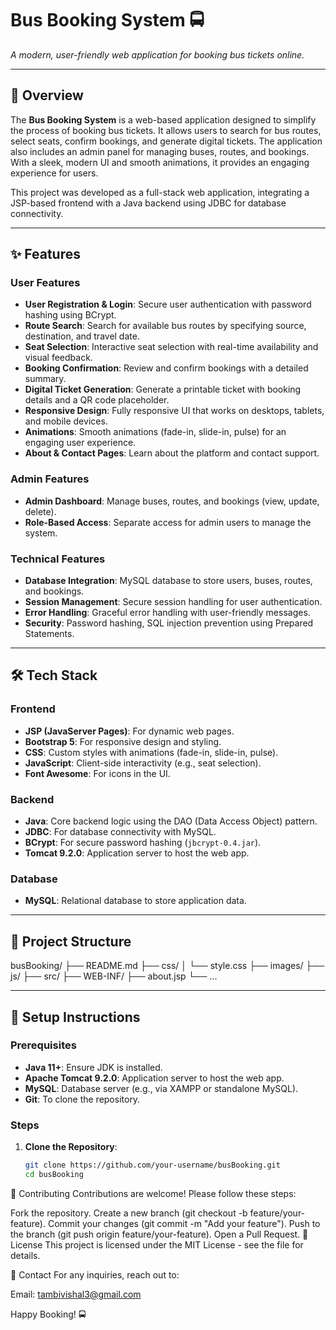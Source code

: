 # Bus Booking System 🚍

  
*A modern, user-friendly web application for booking bus tickets online.*

---

## 📝 Overview

The **Bus Booking System** is a web-based application designed to simplify the process of booking bus tickets. It allows users to search for bus routes, select seats, confirm bookings, and generate digital tickets. The application also includes an admin panel for managing buses, routes, and bookings. With a sleek, modern UI and smooth animations, it provides an engaging experience for users.

This project was developed as a full-stack web application, integrating a JSP-based frontend with a Java backend using JDBC for database connectivity.

---

## ✨ Features

### User Features
- **User Registration & Login**: Secure user authentication with password hashing using BCrypt.
- **Route Search**: Search for available bus routes by specifying source, destination, and travel date.
- **Seat Selection**: Interactive seat selection with real-time availability and visual feedback.
- **Booking Confirmation**: Review and confirm bookings with a detailed summary.
- **Digital Ticket Generation**: Generate a printable ticket with booking details and a QR code placeholder.
- **Responsive Design**: Fully responsive UI that works on desktops, tablets, and mobile devices.
- **Animations**: Smooth animations (fade-in, slide-in, pulse) for an engaging user experience.
- **About & Contact Pages**: Learn about the platform and contact support.

### Admin Features
- **Admin Dashboard**: Manage buses, routes, and bookings (view, update, delete).
- **Role-Based Access**: Separate access for admin users to manage the system.

### Technical Features
- **Database Integration**: MySQL database to store users, buses, routes, and bookings.
- **Session Management**: Secure session handling for user authentication.
- **Error Handling**: Graceful error handling with user-friendly messages.
- **Security**: Password hashing, SQL injection prevention using Prepared Statements.

---

## 🛠️ Tech Stack

### Frontend
- **JSP (JavaServer Pages)**: For dynamic web pages.
- **Bootstrap 5**: For responsive design and styling.
- **CSS**: Custom styles with animations (fade-in, slide-in, pulse).
- **JavaScript**: Client-side interactivity (e.g., seat selection).
- **Font Awesome**: For icons in the UI.

### Backend
- **Java**: Core backend logic using the DAO (Data Access Object) pattern.
- **JDBC**: For database connectivity with MySQL.
- **BCrypt**: For secure password hashing (`jbcrypt-0.4.jar`).
- **Tomcat 9.2.0**: Application server to host the web app.

### Database
- **MySQL**: Relational database to store application data.

---

## 📂 Project Structure
busBooking/
├── README.md
├── css/
│   └── style.css
├── images/
├── js/
├── src/
├── WEB-INF/
├── about.jsp
└── ...

---

## 🚀 Setup Instructions

### Prerequisites
- **Java 11+**: Ensure JDK is installed.
- **Apache Tomcat 9.2.0**: Application server to host the web app.
- **MySQL**: Database server (e.g., via XAMPP or standalone MySQL).
- **Git**: To clone the repository.

### Steps

1. **Clone the Repository**:
   ```bash
   git clone https://github.com/your-username/busBooking.git
   cd busBooking


🤝 Contributing
Contributions are welcome! Please follow these steps:

Fork the repository.
Create a new branch (git checkout -b feature/your-feature).
Commit your changes (git commit -m "Add your feature").
Push to the branch (git push origin feature/your-feature).
Open a Pull Request.
📜 License
This project is licensed under the MIT License - see the  file for details.

📧 Contact
For any inquiries, reach out to:

Email: tambivishal3@gmail.com   

Happy Booking! 🚍
